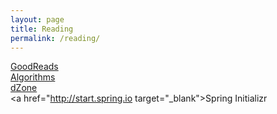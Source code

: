 ```yaml
---
layout: page
title: Reading
permalink: /reading/
---
```


<a href="https://www.goodreads.com/Rajat_Bhatnagar" target="_blank">GoodReads</a><br>
<a href="http://algs4.cs.princeton.edu/home/" target="_blank">Algorithms</a><br>
<a href="https://dzone.com" target="_blank">dZone</a><br>
<a href="http://start.spring.io target="_blank">Spring Initializr</a><br>